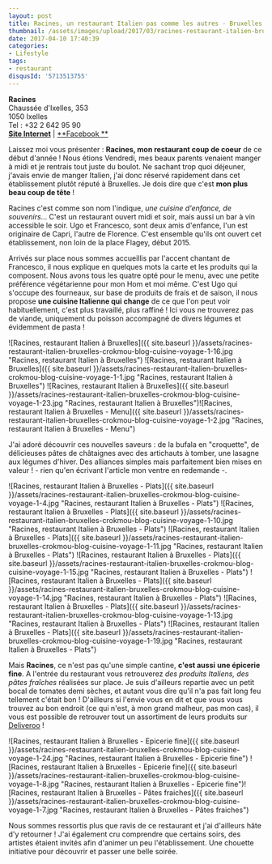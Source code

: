 ```yaml
---
layout: post
title: Racines, un restaurant Italien pas comme les autres - Bruxelles
thumbnail: /assets/images/upload/2017/03/racines-restaurant-italien-bruxelles-crokmou-blog-cuisine-voyage-1-2.jpg
date: 2017-04-10 17:40:39
categories: 
- Lifestyle
tags: 
- restaurant
disqusId: '5713513755'
---
```


**Racines**  
Chaussée d'Ixelles, 353  
1050 Ixelles  
Tel : +32 2 642 95 90  
[**Site Internet**](http://www.racinesbruxelles.com/) | [**Facebook **](https://www.facebook.com/racines.gastronomia)

Laissez moi vous présenter : **Racines, mon restaurant coup de coeur** de ce début d'année ! Nous étions Vendredi, mes beaux parents venaient manger à midi et je rentrais tout juste du boulot. Ne sachant trop quoi déjeuner, j'avais envie de manger Italien, j'ai donc réservé rapidement dans cet établissement plutôt réputé à Bruxelles. Je dois dire que c'est **mon plus beau coup de tête** !

Racines c'est comme son nom l'indique, _une cuisine d'enfance, de souvenirs_... C'est un restaurant ouvert midi et soir, mais aussi un bar à vin accessible le soir. Ugo et Francesco, sont deux amis d'enfance, l'un est originaire de Capri, l'autre de Florence. C'est ensemble qu'ils ont ouvert cet établissement, non loin de la place Flagey, début 2015.

Arrivés sur place nous sommes accueillis par l'accent chantant de Francesco, il nous explique en quelques mots la carte et les produits qui la composent. Nous avons tous les quatre opté pour le menu, avec une petite préférence végétarienne pour mon Hom et moi même. C'est Ugo qui s'occupe des fourneaux, sur base de produits de frais et de saison, il nous propose **une cuisine Italienne qui change** de ce que l'on peut voir habituellement, c'est plus travaillé, plus raffiné ! Ici vous ne trouverez pas de viande, uniquement du poisson accompagné de divers légumes et évidemment de pasta !

![Racines, restaurant Italien à Bruxelles]({{ site.baseurl }}/assets/racines-restaurant-italien-bruxelles-crokmou-blog-cuisine-voyage-1-16.jpg "Racines, restaurant Italien à Bruxelles") ![Racines, restaurant Italien à Bruxelles]({{ site.baseurl }}/assets/racines-restaurant-italien-bruxelles-crokmou-blog-cuisine-voyage-1-1.jpg "Racines, restaurant Italien à Bruxelles") ![Racines, restaurant Italien à Bruxelles]({{ site.baseurl }}/assets/racines-restaurant-italien-bruxelles-crokmou-blog-cuisine-voyage-1-23.jpg "Racines, restaurant Italien à Bruxelles")![Racines, restaurant Italien à Bruxelles - Menu]({{ site.baseurl }}/assets/racines-restaurant-italien-bruxelles-crokmou-blog-cuisine-voyage-1-2.jpg "Racines, restaurant Italien à Bruxelles - Menu")

J'ai adoré découvrir ces nouvelles saveurs : de la bufala en "croquette", de délicieuses pâtes de châtaignes avec des artichauts à tomber, une lasagne aux légumes d'hiver. Des alliances simples mais parfaitement bien mises en valeur ! - rien qu'en écrivant l'article mon ventre en redemande -.

![Racines, restaurant Italien à Bruxelles - Plats]({{ site.baseurl }}/assets/racines-restaurant-italien-bruxelles-crokmou-blog-cuisine-voyage-1-4.jpg "Racines, restaurant Italien à Bruxelles - Plats") ![Racines, restaurant Italien à Bruxelles - Plats]({{ site.baseurl }}/assets/racines-restaurant-italien-bruxelles-crokmou-blog-cuisine-voyage-1-10.jpg "Racines, restaurant Italien à Bruxelles - Plats") ![Racines, restaurant Italien à Bruxelles - Plats]({{ site.baseurl }}/assets/racines-restaurant-italien-bruxelles-crokmou-blog-cuisine-voyage-1-11.jpg "Racines, restaurant Italien à Bruxelles - Plats") ![Racines, restaurant Italien à Bruxelles - Plats]({{ site.baseurl }}/assets/racines-restaurant-italien-bruxelles-crokmou-blog-cuisine-voyage-1-15.jpg "Racines, restaurant Italien à Bruxelles - Plats") ![Racines, restaurant Italien à Bruxelles - Plats]({{ site.baseurl }}/assets/racines-restaurant-italien-bruxelles-crokmou-blog-cuisine-voyage-1-14.jpg "Racines, restaurant Italien à Bruxelles - Plats") ![Racines, restaurant Italien à Bruxelles - Plats]({{ site.baseurl }}/assets/racines-restaurant-italien-bruxelles-crokmou-blog-cuisine-voyage-1-13.jpg "Racines, restaurant Italien à Bruxelles - Plats") ![Racines, restaurant Italien à Bruxelles - Plats]({{ site.baseurl }}/assets/racines-restaurant-italien-bruxelles-crokmou-blog-cuisine-voyage-1-19.jpg "Racines, restaurant Italien à Bruxelles - Plats")

Mais **Racines**, ce n'est pas qu'une simple cantine, **c'est aussi** **une épicerie fine**. A l'entrée du restaurant vous retrouverez _des produits Italiens, des pâtes fraîches_ réalisées sur place. Je suis d'ailleurs repartie avec un petit bocal de tomates demi sèches, et autant vous dire qu'il n'a pas fait long feu tellement c'était bon ! D'ailleurs si l'envie vous en dit et que vous vous trouvez au bon endroit (ce qui n'est, à mon grand malheur, pas mon cas), il vous est possible de retrouver tout un assortiment de leurs produits sur [Deliveroo](https://deliveroo.be/fr/menu/brussels/flagey/racines) !

![Racines, restaurant Italien à Bruxelles - Epicerie fine]({{ site.baseurl }}/assets/racines-restaurant-italien-bruxelles-crokmou-blog-cuisine-voyage-1-24.jpg "Racines, restaurant Italien à Bruxelles - Epicerie fine") ![Racines, restaurant Italien à Bruxelles - Epicerie fine]({{ site.baseurl }}/assets/racines-restaurant-italien-bruxelles-crokmou-blog-cuisine-voyage-1-8.jpg "Racines, restaurant Italien à Bruxelles - Epicerie fine")![Racines, restaurant Italien à Bruxelles - Pâtes fraiches]({{ site.baseurl }}/assets/racines-restaurant-italien-bruxelles-crokmou-blog-cuisine-voyage-1-7.jpg "Racines, restaurant Italien à Bruxelles - Pâtes fraiches")

Nous sommes ressortis plus que ravis de ce restaurant et j'ai d'ailleurs hâte d'y retourner ! J'ai également cru comprendre que certains soirs, des artistes étaient invités afin d'animer un peu l'établissement. Une chouette initiative pour découvrir et passer une belle soirée.